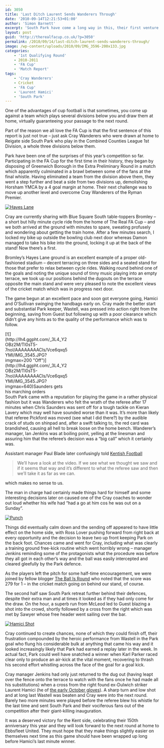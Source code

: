 ```yaml
---
id: 3050
title: 'Last Ditch Laurent Sends Wanderers Through'
date: '2010-09-14T12:21:53+01:00'
author: 'Simon Barnett'
excerpt: 'South Park have come a long way in this, their first venture into the FA Cup. But would Ryman Premier side Cray Wanderers prove too much for them?'
layout: post
guid: 'http://therealfacup.co.uk/?p=3050'
permalink: /2010/09/14/last-ditch-laurent-sends-wanderers-through/
image: /wp-content/uploads/2010/09/IMG_3596-200x133.jpg
categories:
    - '1st Qualifying Round'
    - 2010-2011
    - 'FA Cup'
    - 'Match Report'
tags:
    - 'Cray Wanderers'
    - Cricket
    - 'FA Cup'
    - 'Laurent Hamici'
    - 'South Park'
---
```


One of the advantages of cup football is that sometimes, you come up against a team which plays several divisions below you and draw them at home, virtually guaranteeing your passage to the next round.

Part of the reason we all love the FA Cup is that the first sentence of this report is just not true – just ask Cray Wanderers who were drawn at home to Reigate side South Park who play in the Combined Counties League 1st Division, a whole three divisions below them.

Park have been one of the surprises of this year’s competition so far. Participating in the FA Cup for the first time in their history, they began by disposing of Greenwich Borough in the Extra Preliminary Round in a match which apparently culminated in a brawl between some of the fans at the final whistle. Having eliminated a team from the division above them, they went a step further and beat a side from two divisions up, demolishing Horsham YMCA by a 4 goal margin at home. Their next challenge was to move up another level and overcome Cray Wanderers of the Ryman Premier.

[![](http://lh3.ggpht.com/_3L4_Y2OBz2M/TI0sQhpXW3I/AAAAAAAAClg/5KiQf9lWc2g/IMG_3530.JPG?imgmax=200 "Hayes Lane")](http://lh3.ggpht.com/_3L4_Y2OBz2M/TI0sQhpXW3I/AAAAAAAAClg/5KiQf9lWc2g/IMG_3530.JPG?imgmax=640)

Cray are currently sharing with Blue Square South table-toppers Bromley – a short but hilly minute cycle ride from the home of The Real FA Cup – and we both arrived at the ground with minutes to spare, sweating profusely and wondering about getting the train home. After a few minutes search, I locked my bike up outside the bowling club next door whereas Damon managed to take his bike into the ground, locking it up at the back of the stand! Now there’s a first.

Bromley’s Hayes Lane ground is an excellent example of a proper old-fashioned stadium – decent terracing on three sides and a seated stand for those that prefer to relax between cycle rides. Walking round behind one of the goals and noting the unique sound of tinny music playing into an empty terrace, we took up our positions behind the dugouts on the terrace opposite the main stand and were very pleased to note the excellent views of the cricket match which was in progress next door.

The game begun at an excellent pace and soon got everyone going, Hamici and O’Sullivan swinging the handbags early on. Cray made the better start and substantial Park keeper, Wastell, was pressed into action right from the beginning, saving from Guest but following up with a poor clearance which didn’t give any hints as to the quality of the performance which was to follow.

<div class="wp-caption alignright" style="width: 210px">[![](http://lh4.ggpht.com/_3L4_Y2OBz2M/TI0sT5-7noI/AAAAAAAACls/Vce6qxq5YMI/IMG_3545.JPG?imgmax=200 "Off")](http://lh4.ggpht.com/_3L4_Y2OBz2M/TI0sT5-7noI/AAAAAAAACls/Vce6qxq5YMI/IMG_3545.JPG?imgmax=640)Saunders gets his marching orders

</div>South Park came with a reputation for playing the game in a rather physical fashion but it was Wanderers who felt the wrath of the referee after 17 minutes when Chris Saunders was sent off for a tough tackle on Kieran Lavery which may well have sounded worse than it was. It’s more than likely that referee Pickford was moved (see what I did there?) by the audible crack of studs on shinpad and, after a swift talking to, the red card was brandished, causing all hell to break loose on the home bench. Wanderer’s manager, Ian Jenkins was at boiling point, yelling at the linesman and assuring him that the referee’s decision was a “big call” which it certainly was.

Assistant manager Paul Blade later confusingly told [Kentish Football](http://www.kentishfootball.co.uk/mambo/index.php?option=com_content&task=view&id=6096&Itemid=38)

> We’ll have a look at the video. If we see what we thought we saw and if it seems that way and it’s different to what the referee saw and then we’ll take it as far as we can.

which makes no sense to us.

The man in charge had certainly made things hard for himself and some interesting decisions later on caused one of the Cray coaches to wonder out loud whether his wife had “had a go at him cos he was out on a Sunday”.

[![](http://lh5.ggpht.com/_3L4_Y2OBz2M/TI0YwEx7rmI/AAAAAAAAClA/cy1DSrHHGr4/IMG_3555.JPG?imgmax=200 "Punch")](http://lh5.ggpht.com/_3L4_Y2OBz2M/TI0YwEx7rmI/AAAAAAAAClA/cy1DSrHHGr4/IMG_3555.JPG?imgmax=640)

Things did eventually calm down and the sending off appeared to have little effect on the home side, with Ross Lover pushing forward from right back at every opportunity and the decision to leave two up front keeping Park on the back foot. Chances came and went for Cray, including what was clearly a training ground free-kick routine which went horribly wrong – manager Jenkins reminding some of the protagonists what the procedure was before they all got in each other’s way and the ball was easily intercepted and cleared gleefully by the Park defence.

As the players left the pitch for some half-time encouragement, we were joined by fellow blogger [The Ball Is Round](http://theballisround.co.uk/) who noted that the score was 279 for 1 – in the cricket match going on behind our stand, of course.

The second half saw South Park retreat further behind their defences, despite their extra man and at times it looked as if they had only come for the draw. On the hour, a superb run from McLeod led to Guest blazing a shot into the crowd, shortly followed by a cross from the right which was met by Sawyer whose free header went sailing over the bar.

[![](http://lh6.ggpht.com/_3L4_Y2OBz2M/TI0yKXQLbtI/AAAAAAAACl8/Mfw-DSMTWvc/IMG_3550.JPG?imgmax=200 "Hamici Shot")](http://lh6.ggpht.com/_3L4_Y2OBz2M/TI0yKXQLbtI/AAAAAAAACl8/Mfw-DSMTWvc/IMG_3550.JPG?imgmax=640)

Cray continued to create chances, none of which they could finish off, their frustration compounded by the heroic performance from Wastell in the Park goal who flung his considerable bulk at anything that came his way and it looked increasingly likely that Park had earned a replay later in the week. In actual fact, Park could well have snatched a winner when Karl Parker raced clear only to produce an air-kick at the vital moment, recovering to thrash his second effort whistling across the face of the goal for a goal kick.

Cray manager Jenkins had only just returned to the dug out (having leapt over the fence onto the terrace to watch with the fans once he had made all his substitutions) when a cross from the right found ex-Dulwich striker Laurent Hamici (he of [the early October gloves](http://therealfacup.co.uk/2008/09/27/20089-2nd-qualifying-round/)). A sharp turn and low shot and at long last Wastell was beaten and Cray were into the next round. Barely two more minutes were played before the referee blew his whistle for the last time and sent South Park and their vociferous fans out of the competition after their giant-killing inauguration.

It was a deserved victory for the Kent side, celebrating their 150th anniversary this year and they will look forward to the next round at home to Ebbsfleet United. They must hope that they make things slightly easier on themselves next time as this game should have been wrapped up long before Hamici’s last minute winner.